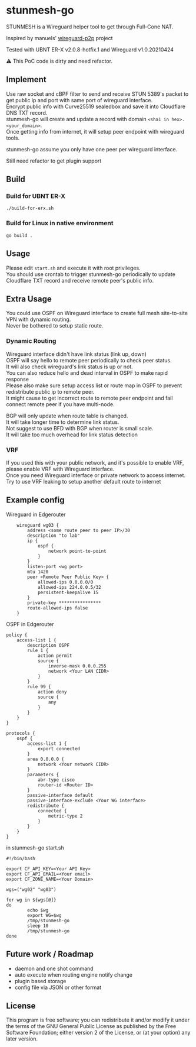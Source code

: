 # stunmesh-go
STUNMESH is a Wireguard helper tool to get through Full-Cone NAT.

Inspired by manuels' [wireguard-p2p](https://github.com/manuels/wireguard-p2p) project

Tested with UBNT ER-X v2.0.8-hotfix.1 and Wireguard v1.0.20210424

:warning: This PoC code is dirty and need refactor.

## Implement
Use raw socket and cBPF filter to send and receive STUN 5389's packet to get public ip and port with same port of wireguard interface.<br />
Encrypt public info with Curve25519 sealedbox and save it into Cloudflare DNS TXT record.<br />
stunmesh-go will create and update a record with domain `<sha1 in hex>.<your_domain>`.<br />
Once getting info from internet, it will setup peer endpoint with wireguard tools.<br />

stunmesh-go assume you only have one peer per wireguard interface.

Still need refactor to get plugin support

## Build

### Build for UBNT ER-X
```
./build-for-erx.sh
```

### Build for Linux in native environment
```
go build .
```

## Usage
Please edit `start.sh` and execute it with root privileges.<br />
You should use crontab to trigger stunmesh-go periodically to update Cloudflare TXT record and receive remote peer's public info. <br />

## Extra Usage
You could use OSPF on Wireguard interface to create full mesh site-to-site VPN with dynamic routing.<br />
Never be bothered to setup static route.<br />

### Dynamic Routing
Wireguard interface didn't have link status (link up, down)<br />
OSPF will say hello to remote peer periodically to check peer status.<br />
It will also check wireguard's link status is up or not.<br />
You can also reduce hello and dead interval in OSPF to make rapid response<br />
Please also make sure setup access list or route map in OSPF to prevent redistribute public ip to remote peer.<br />
It might cause to get incorrect route to remote peer endpoint and fail connect remote peer if you have multi-node.<br />

BGP will only update when route table is changed.<br />
It will take longer time to determine link status.<br />
Not suggest to use BFD with BGP when router is small scale.<br />
It will take too much overhead for link status detection<br />

### VRF
If you used this with your public network, and it's possible to enable VRF, please enable VRF with Wireguard interface.<br />
Once you need Wireguard interface or private network to access internet.<br />
Try to use VRF leaking to setup another default route to internet<br />

## Example config

Wireguard in Edgerouter
```
    wireguard wg03 {
        address <some route peer to peer IP>/30
        description "to lab"
        ip {
            ospf {
                network point-to-point
            }
        }
        listen-port <wg port>
        mtu 1420
        peer <Remote Peer Public Key> {
            allowed-ips 0.0.0.0/0
            allowed-ips 224.0.0.5/32
            persistent-keepalive 15
        }
        private-key ****************
        route-allowed-ips false
    }
```

OSPF in Edgerouter
```
policy {
    access-list 1 {
        description OSPF
        rule 1 {
            action permit
            source {
                inverse-mask 0.0.0.255
                network <Your LAN CIDR>
            }
        }
        rule 99 {
            action deny
            source {
                any
            }
        }
    }
}

protocols {
    ospf {
        access-list 1 {
            export connected
        }
        area 0.0.0.0 {
            network <Your network CIDR>
        }
        parameters {
            abr-type cisco
            router-id <Router ID>
        }
        passive-interface default
        passive-interface-exclude <Your WG interface>
        redistribute {
            connected {
                metric-type 2
            }
        }
    }
}
```

in stunmesh-go start.sh
```
#!/bin/bash

export CF_API_KEY=<Your API Key>
export CF_API_EMAIL=<Your email>
export CF_ZONE_NAME=<Your Domain>

wgs=("wg02" "wg03")

for wg in ${wgs[@]}
do
        echo $wg
        export WG=$wg
        /tmp/stunmesh-go
        sleep 10
        /tmp/stunmesh-go
done
```

## Future work / Roadmap

- daemon and one shot command
- auto execute when routing engine notify change
- plugin based storage
- config file via JSON or other format

## License
This program is free software; you can redistribute it and/or modify it under the terms of the GNU General Public License as published by the Free Software Foundation; either version 2 of the License, or (at your option) any later version.
